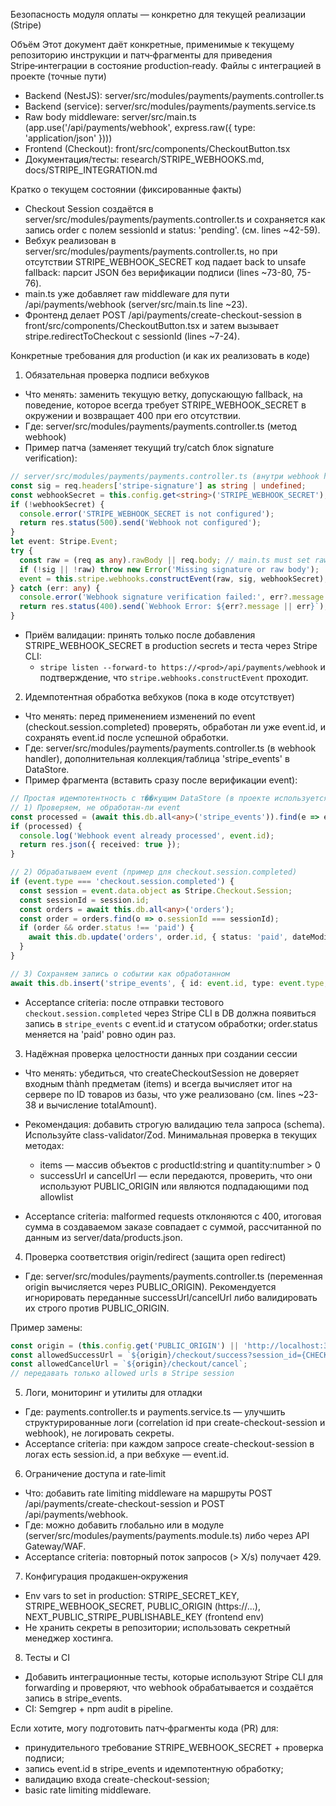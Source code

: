 Безопасность модуля оплаты — конкретно для текущей реализации (Stripe)

Объём
Этот документ даёт конкретные, применимые к текущему репозиторию инструкции и патч‑фрагменты для приведения Stripe‑интеграции в состояние production‑ready.
Файлы с интеграцией в проекте (точные пути)
- Backend (NestJS): server/src/modules/payments/payments.controller.ts
- Backend (service): server/src/modules/payments/payments.service.ts
- Raw body middleware: server/src/main.ts (app.use('/api/payments/webhook', express.raw({ type: 'application/json' })))
- Frontend (Checkout): front/src/components/CheckoutButton.tsx
- Документация/тесты: research/STRIPE_WEBHOOKS.md, docs/STRIPE_INTEGRATION.md

Кратко о текущем состоянии (фиксированные факты)
- Checkout Session создаётся в server/src/modules/payments/payments.controller.ts и сохраняется как запись order с полем sessionId и status: 'pending'. (см. lines ~42-59).
- Вебхук реализован в server/src/modules/payments/payments.controller.ts, но при отсутствии STRIPE_WEBHOOK_SECRET код падает back to unsafe fallback: парсит JSON без верификации подписи (lines ~73-80, 75-76).
- main.ts уже добавляет raw middleware для пути /api/payments/webhook (server/src/main.ts line ~23).
- Фронтенд делает POST /api/payments/create-checkout-session в front/src/components/CheckoutButton.tsx и затем вызывает stripe.redirectToCheckout с sessionId (lines ~7-24).

Конкретные требования для production (и как их реализовать в коде)
1) Обязательная проверка подписи вебхуков
- Что менять: заменить текущую ветку, допускающую fallback, на поведение, которое всегда требует STRIPE_WEBHOOK_SECRET в окружении и возвращает 400 при его отсутствии.
- Где: server/src/modules/payments/payments.controller.ts (метод webhook)
- Пример патча (заменяет текущий try/catch блок signature verification):

```ts
// server/src/modules/payments/payments.controller.ts (внутри webhook handler)
const sig = req.headers['stripe-signature'] as string | undefined;
const webhookSecret = this.config.get<string>('STRIPE_WEBHOOK_SECRET');
if (!webhookSecret) {
  console.error('STRIPE_WEBHOOK_SECRET is not configured');
  return res.status(500).send('Webhook not configured');
}
let event: Stripe.Event;
try {
  const raw = (req as any).rawBody || req.body; // main.ts must set raw body middleware for this route
  if (!sig || !raw) throw new Error('Missing signature or raw body');
  event = this.stripe.webhooks.constructEvent(raw, sig, webhookSecret);
} catch (err: any) {
  console.error('Webhook signature verification failed:', err?.message || err);
  return res.status(400).send(`Webhook Error: ${err?.message || err}`);
}
```

- Приём валидации: принять только после добавления STRIPE_WEBHOOK_SECRET в production secrets и теста через Stripe CLI:
  - `stripe listen --forward-to https://<prod>/api/payments/webhook` и подтверждение, что `stripe.webhooks.constructEvent` проходит.

2) Идемпотентная обработка вебхуков (пока в коде отсутствует)
- Что менять: перед применением изменений по event (checkout.session.completed) проверять, обработан ли уже event.id, и сохранять event.id после успешной обработки.
- Где: server/src/modules/payments/payments.controller.ts (в webhook handler), дополнительная коллекция/таблица 'stripe_events' в DataStore.
- Пример фрагмента (вставить сразу после верификации event):

```ts
// Простая идемпотентность с т��кущим DataStore (в проекте используется json DB api)
// 1) Проверяем, не обработан-ли event
const processed = (await this.db.all<any>('stripe_events')).find(e => e.id === event.id);
if (processed) {
  console.log('Webhook event already processed', event.id);
  return res.json({ received: true });
}

// 2) Обрабатываем event (пример для checkout.session.completed)
if (event.type === 'checkout.session.completed') {
  const session = event.data.object as Stripe.Checkout.Session;
  const sessionId = session.id;
  const orders = await this.db.all<any>('orders');
  const order = orders.find(o => o.sessionId === sessionId);
  if (order && order.status !== 'paid') {
    await this.db.update('orders', order.id, { status: 'paid', dateModified: new Date().toISOString() } as any);
  }
}

// 3) Сохраняем запись о событии как обработанном
await this.db.insert('stripe_events', { id: event.id, type: event.type, processedAt: new Date().toISOString(), raw: JSON.stringify(event).slice(0, 2000) } as any);
```

- Acceptance criteria: после отправки тестового `checkout.session.completed` через Stripe CLI в DB должна появиться запись в `stripe_events` с event.id и статусом обработки; order.status меняется на 'paid' ровно один раз.

3) Надёжная проверка целостности данных при создании сессии
- Что менять: убедиться, что createCheckoutSession не доверяет входным thành предметам (items) и всегда вычисляет итог на сервере по ID товаров из базы, что уже реализовано (см. lines ~23-38 и вычисление totalAmount).
- Рекомендация: добавить строгую валидацию тела запроса (schema). Используйте class-validator/Zod. Минимальная проверка в текущих методах:
  - items — массив объектов с productId:string и quantity:number > 0
  - successUrl и cancelUrl — если передаются, проверить, что они используют PUBLIC_ORIGIN или являются подпадающими под allowlist

- Acceptance criteria: malformed requests отклоняются с 400, итоговая сумма в создаваемом заказе совпадает с суммой, рассчитанной по данным из server/data/products.json.

4) Проверка соответствия origin/redirect (защита open redirect)
- Где: server/src/modules/payments/payments.controller.ts (переменная origin вычисляется через PUBLIC_ORIGIN). Рекомендуется игнорировать переданные successUrl/cancelUrl либо валидировать их строго против PUBLIC_ORIGIN.

Пример замены:
```ts
const origin = (this.config.get('PUBLIC_ORIGIN') || 'http://localhost:3000').replace(/\/$/, '');
const allowedSuccessUrl = `${origin}/checkout/success?session_id={CHECKOUT_SESSION_ID}`;
const allowedCancelUrl = `${origin}/checkout/cancel`;
// передавать только allowed urls в Stripe session
```

5) Логи, мониторинг и утилиты для отладки
- Где: payments.controller.ts и payments.service.ts — улучшить структурированные логи (correlation id при create-checkout-session и webhook), не логировать секреты.
- Acceptance criteria: при каждом запросе create-checkout-session в логах есть session.id, а при вебхуке — event.id.

6) Ограничение доступа и rate‑limit
- Что: добавить rate limiting middleware на маршруты POST /api/payments/create-checkout-session и POST /api/payments/webhook.
- Где: можно добавить глобально или в модуле (server/src/modules/payments/payments.module.ts) либо через API Gateway/WAF.
- Acceptance criteria: повторный поток запросов (> X/s) получает 429.

7) Конфигурация продакшен‑окружения
- Env vars to set in production: STRIPE_SECRET_KEY, STRIPE_WEBHOOK_SECRET, PUBLIC_ORIGIN (https://...), NEXT_PUBLIC_STRIPE_PUBLISHABLE_KEY (frontend env)
- Не хранить секреты в репозитории; использовать секретный менеджер хостинга.

8) Тесты и CI
- Добавить интеграционные тесты, которые используют Stripe CLI для forwarding и проверяют, что webhook обрабатывается и создаётся запись в stripe_events.
- CI: Semgrep + npm audit в pipeline.

Если хотите, могу подготовить патч‑фрагменты кода (PR) для:
- принудительного требование STRIPE_WEBHOOK_SECRET + проверка подписи;
- запись event.id в stripe_events и идемпотентную обработку;
- валидацию входа create-checkout-session;
- basic rate limiting middleware.
